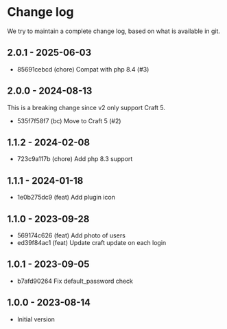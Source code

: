 # Change log

We try to maintain a complete change log, based on what is available in git.

## 2.0.1 - 2025-06-03

* 85691cebcd (chore) Compat with php 8.4 (#3)

## 2.0.0 - 2024-08-13

This is a breaking change since v2 only support Craft 5.

* 535f7f58f7 (bc) Move to Craft 5 (#2)

## 1.1.2 - 2024-02-08

* 723c9a117b (chore) Add php 8.3 support

## 1.1.1 - 2024-01-18

* 1e0b275dc9 (feat) Add plugin icon

## 1.1.0 - 2023-09-28
* 569174c626 (feat) Add photo of users
* ed39f84ac1 (feat) Update craft update on each login

## 1.0.1 - 2023-09-05
* b7afd90264 Fix default_password check

## 1.0.0 - 2023-08-14

- Initial version

